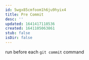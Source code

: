 ```yaml
---
id: 5wgx85cmfoom1h6ju9hyix4
title: Pre Commit
desc: ''
updated: 1641417118536
created: 1641105063861
stub: false
isDir: false
---
```



run before each `git commit` command
